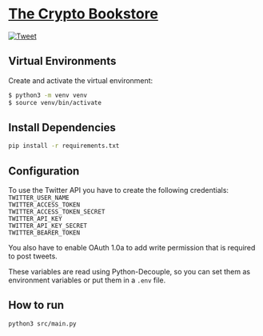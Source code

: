 # [The Crypto Bookstore](https://thecryptobookstore.com/)

[![Tweet](https://github.com/maxirosson/the-crypto-bookstore/actions/workflows/tweet.yml/badge.svg?branch=master)](https://github.com/maxirosson/the-crypto-bookstore/actions/workflows/tweet.yml)

## Virtual Environments

Create and activate the virtual environment:
```bash
$ python3 -m venv venv
$ source venv/bin/activate
```

## Install Dependencies

```bash
pip install -r requirements.txt
```

## Configuration

To use the Twitter API you have to create the following credentials:
<br>`TWITTER_USER_NAME`
<br>`TWITTER_ACCESS_TOKEN`
<br>`TWITTER_ACCESS_TOKEN_SECRET`
<br>`TWITTER_API_KEY`
<br>`TWITTER_API_KEY_SECRET`
<br>`TWITTER_BEARER_TOKEN`

You also have to enable OAuth 1.0a to add write permission that is required to post tweets.

These variables are read using Python-Decouple, so you can set them as environment variables or put them in a `.env` file.

## How to run

```bash
python3 src/main.py
```
